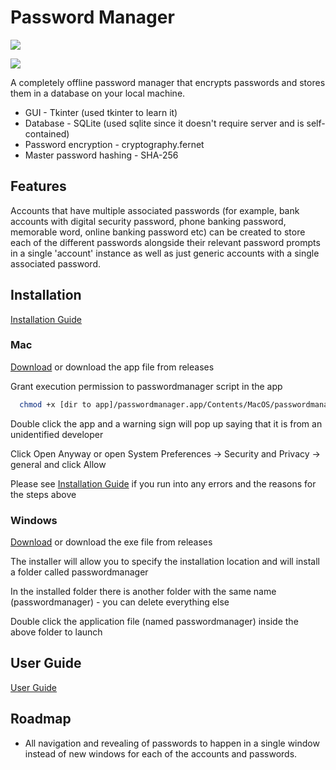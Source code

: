 
# Password Manager

![](https://onlineworkspace.org/uploadfiles/folder_11/Startscreen.png)

![](https://onlineworkspace.org/uploadfiles/folder_11/useScreen.png)

A completely offline password manager that encrypts passwords and stores them in a database on your local machine.

- GUI - Tkinter (used tkinter to learn it)
- Database - SQLite (used sqlite since it doesn't require server and is self-contained)
- Password encryption - cryptography.fernet
- Master password hashing - SHA-256



## Features

Accounts that have multiple associated passwords 
(for example, bank accounts with digital security password, phone banking password, memorable word, online banking password etc) 
can be created to store each of the different passwords alongside their relevant password prompts in a single 'account' instance 
as well as just generic accounts with a single associated password.



  
## Installation

[Installation Guide](https://www.kunheeha.com/static/Password%20Manager%20%28python%29/Password%20Manager%20%28python%29_installguide.pdf)

### Mac
[Download](https://www.kunheeha.com/software/1) or download the app file from releases

Grant execution permission to passwordmanager script in the app
```bash
  chmod +x [dir to app]/passwordmanager.app/Contents/MacOS/passwordmanager
```

Double click the app and a warning sign will pop up saying that it is from an unidentified developer

Click Open Anyway or open System Preferences -> Security and Privacy -> general and click Allow

Please see [Installation Guide](https://www.kunheeha.com/static/Password%20Manager%20%28python%29/Password%20Manager%20%28python%29_installguide.pdf)
if you run into any errors and the reasons for the steps above 

### Windows
[Download](https://www.kunheeha.com/software/1) or download the exe file from releases

The installer will allow you to specify the installation location and will install a folder called passwordmanager

In the installed folder there is another folder with the same name (passwordmanager) - you can delete everything else

Double click the application file (named passwordmanager) inside the above folder to launch
    
## User Guide

[User Guide](https://kunheeha.com/static/Password%20Manager%20%28python%29/Password%20Manager%20%28python%29_userguide.pdf)
    
## Roadmap

- All navigation and revealing of passwords to happen in a single window instead of new windows for each of the accounts and passwords.


  
